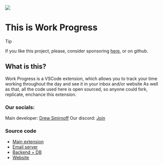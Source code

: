 
<img src = "https://camo.githubusercontent.com/1601b19daa5ef8a8f7d7c4f1cfc2517e475354aa88e8b6001171fb9e31abc929/68747470733a2f2f692e696d6775722e636f6d2f6c716e4c75726c2e706e67">

# This is Work Progress



> [!TIP]
> If you like this project, please, consider sponsoring [here](vswork-progress.vercel.app/support.html), or on github.


## What is this?
Work Progress is a VSCode extension, which allows you to track your time working throughout the day and see it in your inbox and/or website
As well as that, all the code used here is open sourced, so anyone could fork, replicate, enchance this extension.

### Our socials:
Main developer: [Drew Smirnoff](https://linktr.ee/andrinoff)
Our discord: [Join](https://discord.gg/ef6HR6BW7C)

### Source code

- [Main extension](https://github.com/andrinoff/work-progress)
- [Email server](https://github.com/andrinoff/work-progress-email)
- [Backend + DB](https://github.com/andrinoff/work-progress-backend)
- [Website](https://github.com/andrinoff/work-progress-web)
